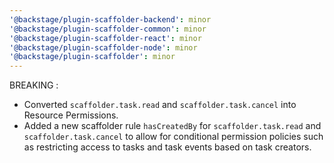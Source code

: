 ```yaml
---
'@backstage/plugin-scaffolder-backend': minor
'@backstage/plugin-scaffolder-common': minor
'@backstage/plugin-scaffolder-react': minor
'@backstage/plugin-scaffolder-node': minor
'@backstage/plugin-scaffolder': minor
---
```


BREAKING :

- Converted `scaffolder.task.read` and `scaffolder.task.cancel` into Resource Permissions.
- Added a new scaffolder rule `hasCreatedBy` for `scaffolder.task.read` and `scaffolder.task.cancel` to allow for conditional permission policies such as restricting access to tasks and task events based on task creators.
